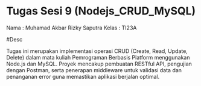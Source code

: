 # Tugas Sesi 9 (Nodejs_CRUD_MySQL)
Nama : Muhamad Akbar Rizky Saputra
Kelas : TI23A

#Desc

Tugas ini merupakan implementasi operasi CRUD (Create, Read, Update, Delete) dalam mata kuliah Pemrograman Berbasis Platform menggunakan Node.js dan MySQL. Proyek mencakup pembuatan RESTful API, pengujian dengan Postman, serta penerapan middleware untuk validasi data dan penanganan error guna memastikan aplikasi berjalan optimal.

